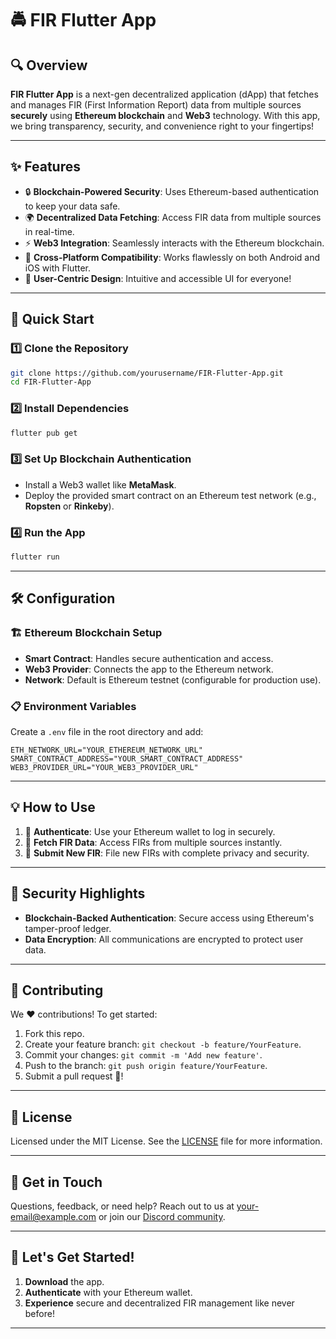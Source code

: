 # 🚔 FIR Flutter App

## 🔍 Overview

**FIR Flutter App** is a next-gen decentralized application (dApp) that fetches and manages FIR (First Information Report) data from multiple sources **securely** using **Ethereum blockchain** and **Web3** technology. With this app, we bring transparency, security, and convenience right to your fingertips!

---

## ✨ Features

- 🔒 **Blockchain-Powered Security**: Uses Ethereum-based authentication to keep your data safe.
- 🌍 **Decentralized Data Fetching**: Access FIR data from multiple sources in real-time.
- ⚡ **Web3 Integration**: Seamlessly interacts with the Ethereum blockchain.
- 📱 **Cross-Platform Compatibility**: Works flawlessly on both Android and iOS with Flutter.
- 🎨 **User-Centric Design**: Intuitive and accessible UI for everyone!

---

## 🚀 Quick Start

### 1️⃣ Clone the Repository
```bash
git clone https://github.com/yourusername/FIR-Flutter-App.git
cd FIR-Flutter-App
```

### 2️⃣ Install Dependencies
```bash
flutter pub get
```

### 3️⃣ Set Up Blockchain Authentication
- Install a Web3 wallet like **MetaMask**.
- Deploy the provided smart contract on an Ethereum test network (e.g., **Ropsten** or **Rinkeby**).

### 4️⃣ Run the App
```bash
flutter run
```

---

## 🛠️ Configuration

### 🏗️ Ethereum Blockchain Setup

- **Smart Contract**: Handles secure authentication and access.
- **Web3 Provider**: Connects the app to the Ethereum network.
- **Network**: Default is Ethereum testnet (configurable for production use).

### 📋 Environment Variables

Create a `.env` file in the root directory and add:

```plaintext
ETH_NETWORK_URL="YOUR_ETHEREUM_NETWORK_URL"
SMART_CONTRACT_ADDRESS="YOUR_SMART_CONTRACT_ADDRESS"
WEB3_PROVIDER_URL="YOUR_WEB3_PROVIDER_URL"
```

---

## 💡 How to Use

1. 🔑 **Authenticate**: Use your Ethereum wallet to log in securely.
2. 📑 **Fetch FIR Data**: Access FIRs from multiple sources instantly.
3. 📝 **Submit New FIR**: File new FIRs with complete privacy and security.

---

## 🔐 Security Highlights

- **Blockchain-Backed Authentication**: Secure access using Ethereum's tamper-proof ledger.
- **Data Encryption**: All communications are encrypted to protect user data.

---

## 🤝 Contributing

We ❤️ contributions! To get started:

1. Fork this repo.
2. Create your feature branch: `git checkout -b feature/YourFeature`.
3. Commit your changes: `git commit -m 'Add new feature'`.
4. Push to the branch: `git push origin feature/YourFeature`.
5. Submit a pull request 🚀!

---

## 📜 License

Licensed under the MIT License. See the [LICENSE](LICENSE) file for more information.

---

## 📧 Get in Touch

Questions, feedback, or need help? Reach out to us at [your-email@example.com](mailto:your-email@example.com) or join our [Discord community](https://discord.gg/your-discord-invite).

---

## 🎉 Let's Get Started!

1. **Download** the app.
2. **Authenticate** with your Ethereum wallet.
3. **Experience** secure and decentralized FIR management like never before!

---

